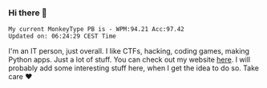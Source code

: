 ### Hi there 👋
<!-- PB START -->
```
My current MonkeyType PB is - WPM:94.21 Acc:97.42
Updated on: 06:24:29 CEST Time
```
<!-- PB END -->
I'm an IT person, just overall. I like CTFs, hacking, coding games, making Python apps. Just a lot of stuff.
You can check out my website [here](https://skill3472.github.io/).
I will probably add some interesting stuff here, when I get the idea to do so. Take care ❤️
